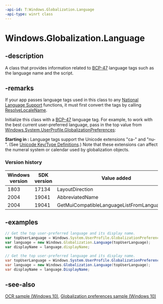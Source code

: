 ```yaml
---
-api-id: T:Windows.Globalization.Language
-api-type: winrt class
---
```


<!-- Class syntax.
public class Language : Windows.Globalization.ILanguage, Windows.Globalization.ILanguageExtensionSubtags
-->

# Windows.Globalization.Language

## -description

A class that provides information related to [BCP-47](http://tools.ietf.org/html/bcp47) language tags such as the language name and the script.

## -remarks

If your app passes language tags used in this class to any [National Language Support](https://docs.microsoft.com/windows/desktop/Intl/national-language-support) functions, it must first convert the tags by calling [ResolveLocaleName](https://docs.microsoft.com/windows/desktop/api/winnls/nf-winnls-resolvelocalename).

Initialize this class with a [BCP-47](http://tools.ietf.org/html/bcp47) language tag. For example, to work with the best current user-preferred language, pass in the top value from [Windows.System.UserProfile.GlobalizationPreferences](../windows.system.userprofile/globalizationpreferences.md):

**Starting in :** Language tags support the Unicode extensions "ca-" and "nu-". (See [Unicode Key/Type Definitions](http://www.unicode.org/reports/tr35/#Key_Type_Definitions).) Note that these extensions can affect the numeral system or calendar used by globalization objects.

### Version history

| Windows version | SDK version | Value added |
| -- | -- | -- |
| 1803 | 17134 | LayoutDirection |
| 2004 | 19041 | AbbreviatedName |
| 2004 | 19041 | GetMuiCompatibleLanguageListFromLanguageTags |

## -examples

```javascript
// Get the top user-preferred language and its display name.
var topUserLanguage = Windows.System.UserProfile.GlobalizationPreferences.languages[0];
var language = new Windows.Globalization.Language(topUserLanguage);
var displayName = language.displayName;
```

```csharp
// Get the top user-preferred language and its display name.
var topUserLanguage = Windows.System.UserProfile.GlobalizationPreferences.Languages[0];
var language = new Windows.Globalization.Language(topUserLanguage);
var displayName = language.DisplayName;
```

## -see-also

[OCR sample (Windows 10)](https://github.com/Microsoft/Windows-universal-samples/tree/master/Samples/OCR), [Globalization preferences sample (Windows 10)](https://go.microsoft.com/fwlink/p/?LinkId=624045)
